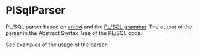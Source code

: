 # PlSqlParser
PL/SQL parser based on [antlr4](https://github.com/antlr/antlr4) and the [PL/SQL grammar](https://github.com/antlr/grammars-v4/tree/master/sql/plsql).
The output of the parser in the Abstract Syntax Tree of the PL/SQL code.

See [examples](https://github.com/MachineCognitis/PlSqlParser/blob/main/PlSqlParser.UnitTests/UnitTest1.cs) of the usage of the parser.
